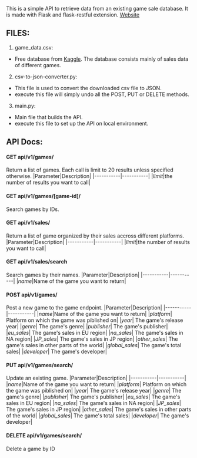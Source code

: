 This is a simple API to retrieve data from an existing game sale database. It is made with Flask and flask-restful extension.
[Website](http://flask-env.eba-rppbmmfr.eu-north-1.elasticbeanstalk.com/)
## FILES:

1. game_data.csv:
  - Free database from [Kaggle](https://www.kaggle.com/rush4ratio/video-game-sales-with-ratings). The database consists mainly of sales data of different games.
2. csv-to-json-converter.py:
  - This file is used to convert the downloaded csv file to JSON.
  - execute this file will simply undo all the POST, PUT or DELETE methods.
3. main.py:
  - Main file that builds the API.
  - execute this file to set up the API on local environment.
  
## API Docs:
#### GET api/v1/games/
  Return a list of games. Each call is limit to 20 results unless specified otherwise.
  |Parameter|Description|
  |-----------|-----------|
  |*limit*|the number of results you want to call|
  
#### GET api/v1/games/[game-id]/
  Search games by IDs.

#### GET api/v1/sales/
  Return a list of game organized by their sales accross different platforms.
  |Parameter|Description|
  |-----------|-----------|
  |*limit*|the number of results you want to call|
  
#### GET api/v1/sales/search
  Search games by their names.
  |Parameter|Description|
  |-----------|-----------|
  |*name*|Name of the game you want to return|
#### POST api/v1/games/
  Post a new game to the game endpoint.
  |Parameter|Description|
  |-----------|-----------|
  |*name*|Name of the game you want to return|
  |*platform*| Platform on which the game was piblished on|
  |*year*| The game's release year|
  |*genre*| The game's genre|
  |*publisher*| The game's publisher|
  |*eu_sales*| The game's sales in EU region|
  |*na_sales*| The game's sales in NA region|
  |*JP_sales*| The game's sales in JP region|
  |*other_sales*| The game's sales in other parts of the world|
  |*global_sales*| The game's total sales|
  |*developer*| The game's developer|

#### PUT api/v1/games/search/
  Update an existing game.
  |Parameter|Description|
  |-----------|-----------|
  |*name*|Name of the game you want to return|
  |*platform*| Platform on which the game was piblished on|
  |*year*| The game's release year|
  |*genre*| The game's genre|
  |*publisher*| The game's publisher|
  |*eu_sales*| The game's sales in EU region|
  |*na_sales*| The game's sales in NA region|
  |*JP_sales*| The game's sales in JP region|
  |*other_sales*| The game's sales in other parts of the world|
  |*global_sales*| The game's total sales|
  |*developer*| The game's developer|
 
 #### DELETE api/v1/games/search/
  Delete a game by ID
